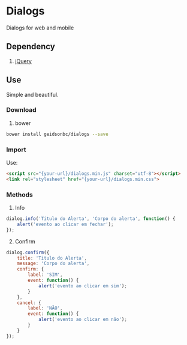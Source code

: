 # Dialogs
Dialogs for web and mobile

## Dependency

1. [jQuery](https://jquery.com/download/)

## Use

Simple and beautiful.

### Download

1. bower
```sh
bower install geidsonbc/dialogs --save
```

### Import

Use:
```html
<script src="{your-url}/dialogs.min.js" charset="utf-8"></script>
<link rel="stylesheet" href="{your-url}/dialogs.min.css">
```

### Methods
1. Info
```js
dialog.info('Titulo do Alerta', 'Corpo do alerta', function() {
	alert('evento ao clicar em fechar');
});
```

2. Confirm
```js
dialog.confirm({
	title: 'Titulo do Alerta',
	message: 'Corpo do alerta',
	confirm: {
		label: 'SIM',
		event: function() {
			alert('evento ao clicar em sim');
		}
	},
	cancel: {
		label: 'NÃO',
		event: function() {
			alert('evento ao clicar em não');
		}
	}
});
```
